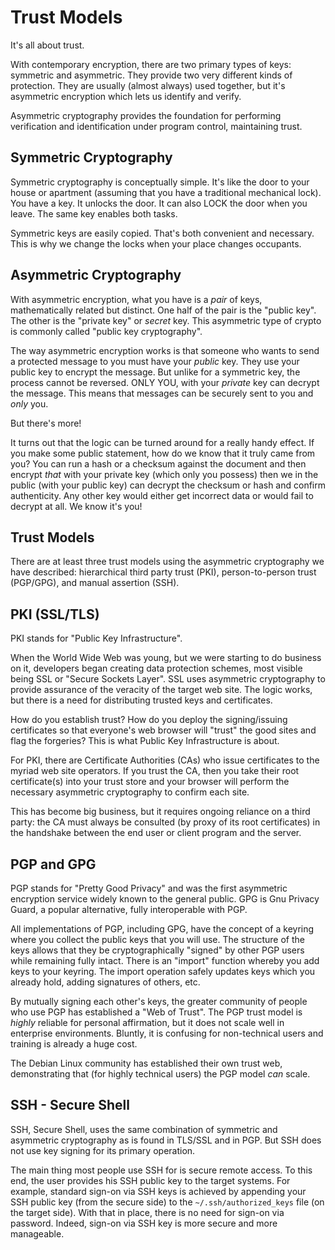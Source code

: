 # Trust Models

It's all about trust.

With contemporary encryption, there are two primary types of keys:
symmetric and asymmetric. They provide two very different kinds of
protection. They are usually (almost always) used together,
but it's asymmetric encryption which lets us identify and verify.

Asymmetric cryptography provides the foundation for performing
verification and identification under program control, maintaining trust.

## Symmetric Cryptography

Symmetric cryptography is conceptually simple.
It's like the door to your house or apartment (assuming that you have
a traditional mechanical lock). You have a key. It unlocks the door.
It can also LOCK the door when you leave. The same key enables both tasks.

Symmetric keys are easily copied. That's both convenient and necessary.
This is why we change the locks when your place changes occupants.

## Asymmetric Cryptography

With asymmetric encryption, what you have is a *pair* of keys,
mathematically related but distinct. One half of the pair is the
"public key". The other is the "private key" or *secret* key. This
asymmetric type of crypto is commonly called "public key cryptography".

The way asymmetric encryption works is that someone who wants to send
a protected message to you must have your *public* key. They use your
public key to encrypt the message. But unlike for a symmetric key,
the process cannot be reversed. ONLY YOU, with your *private* key
can decrypt the message. This means that messages can be securely sent
to you and *only* you.

But there's more!

It turns out that the logic can be turned around for a really handy effect.
If you make some public statement, how do we know that it truly
came from you? You can run a hash or a checksum against the document
and then encrypt *that* with your private key (which only you possess)
then we in the public (with your public key) can decrypt the checksum
or hash and confirm authenticity. Any other key would either get
incorrect data or would fail to decrypt at all. We know it's you!

## Trust Models

There are at least three trust models using the asymmetric
cryptography we have described: hierarchical third party trust
(PKI), person-to-person trust (PGP/GPG), and manual assertion (SSH).

## PKI (SSL/TLS)

PKI stands for "Public Key Infrastructure".

When the World Wide Web was young, but we were starting to do business
on it, developers began creating data protection schemes, most visible
being SSL or "Secure Sockets Layer". SSL uses asymmetric cryptography
to provide assurance of the veracity of the target web site. The logic
works, but there is a need for distributing trusted keys and certificates.

How do you establish trust? How do you deploy the signing/issuing
certificates so that everyone's web browser will "trust" the good sites
and flag the forgeries? This is what Public Key Infrastructure is about.

For PKI, there are Certificate Authorities (CAs) who issue certificates
to the myriad web site operators. If you trust the CA, then you take
their root certificate(s) into your trust store and your browser will
perform the necessary asymmetric cryptography to confirm each site.

This has become big business,
but it requires ongoing reliance on a third party:
the CA must always be consulted (by proxy of its root certificates)
in the handshake between the end user or client program and the server.

## PGP and GPG

PGP stands for "Pretty Good Privacy" and was the first asymmetric
encryption service widely known to the general public. GPG is Gnu
Privacy Guard, a popular alternative, fully interoperable with PGP.

All implementations of PGP, including GPG, have the concept of a keyring
where you collect the public keys that you will use. The structure of the
keys allows that they be cryptographically "signed" by other PGP users
while remaining fully intact. There is an "import" function whereby you
add keys to your keyring. The import operation safely updates keys which
you already hold, adding signatures of others, etc.

By mutually signing each other's keys, the greater community of people
who use PGP has established a "Web of Trust". The PGP trust model is
*highly* reliable for personal affirmation, but it does not scale well
in enterprise environments. Bluntly, it is confusing for non-technical
users and training is already a huge cost.

The Debian Linux community has established their own trust web,
demonstrating that (for highly technical users) the PGP model *can* scale.

## SSH - Secure Shell

SSH, Secure Shell, uses the same combination of symmetric
and asymmetric cryptography as is found in TLS/SSL and in PGP.
But SSH does not use key signing for its primary operation.

The main thing most people use SSH for is secure remote access.
To this end, the user provides his SSH public key to the target systems.
For example, standard sign-on via SSH keys is achieved by appending
your SSH public key (from the secure side) to the `~/.ssh/authorized_keys`
file (on the target side). With that in place, there is no need for
sign-on via password. Indeed, sign-on via SSH key is more secure
and more manageable.


